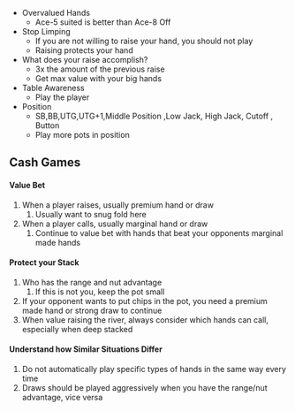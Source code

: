 - Overvalued Hands
	- Ace-5 suited is better than Ace-8 Off
- Stop Limping
	- If you are not willing to raise your hand, you should not play
	- Raising protects your hand
- What does your raise accomplish?
	- 3x the amount of the previous raise
	- Get max value with your big hands
- Table Awareness
	- Play the player
- Position
	- SB,BB,UTG,UTG+1,Middle Position ,Low Jack, High Jack, Cutoff , Button
	- Play more pots in position


## Cash Games
#### Value Bet
1. When a player raises, usually premium hand or draw
	1. Usually want to snug fold here
2. When a player calls, usually marginal hand or draw
	1. Continue to value bet with hands that beat your opponents marginal made hands

#### Protect your Stack
1. Who has the range and nut advantage
	1. If this is not you, keep the pot small
2. If your opponent wants to put chips in the pot, you need a premium made hand or strong draw to continue
3. When value raising the river, always consider which hands can call, especially when deep stacked

#### Understand how Similar Situations Differ
1. Do not automatically play specific types of hands in the same way every time
2. Draws should be played aggressively when you have the range/nut advantage, vice versa